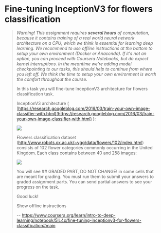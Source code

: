 # Fine-tuning InceptionV3 for flowers classification
> 
> _Warning! This assignment requires **several hours** of computation, because it contains training of a real world neural network architecture on a CPU, which we think is essential for learning deep learning. We recommend to use offline instructions at the bottom to setup your own environment (Docker or Anaconda). If it's not an option, you can proceed with Coursera Notebooks, but do expect kernel interruptions. In the meantime we're adding model checkpointing to our tasks, this should help to continue from where you left off. We think the time to setup your own environment is worth the comfort throughout the course._
> 
> In this task you will fine-tune InceptionV3 architecture for flowers classification task.
> 
> InceptionV3 architecture ( [https://research.googleblog.com/2016/03/train-your-own-image-classifier-with.html](https://research.googleblog.com/2016/03/train-your-own-image-classifier-with.html) ):
> 
> ![](https://d3c33hcgiwev3.cloudfront.net/imageAssetProxy.v1/eRb8SJYyEeeoRBI6CzWRBg_12c4eca418e68b89f45b7921747b1ac8_inceptionv3.png?expiry=1594425600000&hmac=SbWcoKa16DqqtOIuqya9TZMSw_aWeGx5K0EEJEkQq0s)
> 
> Flowers classification dataset (http://www.robots.ox.ac.uk/~vgg/data/flowers/102/index.html) consists of 102 flower categories commonly occurring in the United Kingdom. Each class contains between 40 and 258 images:
> 
> ![](https://d3c33hcgiwev3.cloudfront.net/imageAssetProxy.v1/s5ZrH5YyEeeoRBI6CzWRBg_776cbaab6b2ac0c08ce2ed122acc1dcf_flowers.jpg?expiry=1594425600000&hmac=bszBhjdjiSti2kDzVwpEJQt8eC_M1In-sFju_e592xQ)
> 
> You will see ## GRADED PART, DO NOT CHANGE! in some cells that are meant for grading. You must run them to submit your answers to graded assignment parts. You can send partial answers to see your progress on the task.
> 
> Good luck!
> 
> Show offline instructions
>
> -- https://www.coursera.org/learn/intro-to-deep-learning/notebook/5lL4x/fine-tuning-inceptionv3-for-flowers-classification#main
